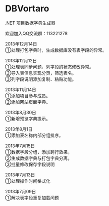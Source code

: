 DBVortaro
=========

.NET 项目数据字典生成器

欢迎加入QQ交流群：113221278

2013年12月14日 <br/>
①处理打包字典时，生成数据库没有表字段的异常。<br/>

2013年12月12日 <br/>
①处理表同步问题，列字段的状态修改异常。<br/>
②导入表信息实现分页，筛选表名。<br/>
③列字段说明添加复制、粘贴功能。<br/>

2013年11月14日 <br/>
①添加项目参与成员。<br/>
②添加网站页面字典。<br/>

2013年8月30日 <br/>
①新增预览字典提示。<br/>

2013年8月1日 <br/>
①添加表名称内部分组排序。<br/>

2013年7月15日 <br/>
①数据字段分组，添加跨行效果。<br/>
②生成数据字典与打包字典分离。<br/>
③批量修改保存字段说明<br/>

2013年7月13日 <br/>
①处理操作时间格式化<br/>

2013年7月09日 <br/>
①解决表字段重复加载问题
